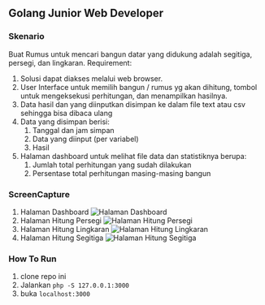 ## Golang Junior Web Developer

### Skenario

Buat Rumus untuk mencari bangun datar yang didukung adalah segitiga, persegi, dan lingkaran. Requirement:

1. Solusi dapat diakses melalui web browser.
2. User Interface untuk memilih bangun / rumus yg akan dihitung, tombol untuk mengeksekusi perhitungan, dan menampilkan
   hasilnya.
3. Data hasil dan yang diinputkan disimpan ke dalam file text atau csv sehingga bisa dibaca ulang
4. Data yang disimpan berisi:
    1. Tanggal dan jam simpan
    2. Data yang diinput (per variabel)
    3. Hasil
5. Halaman dashboard untuk melihat file data dan statistiknya berupa:
    1. Jumlah total perhitungan yang sudah dilakukan
    2. Persentase total perhitungan masing-masing bangun

### ScreenCapture

1. Halaman Dashboard ![Halaman Dashboard](https://i.ibb.co/rvjd1CX/Screen-Shot-2022-02-03-at-13-15-25.png)
2. Halaman Hitung Persegi ![Halaman Hitung Persegi](https://i.ibb.co/SPTFFxb/Screen-Shot-2022-02-03-at-13-15-44.png)
3. Halaman Hitung Lingkaran ![Halaman Hitung Lingkaran](https://i.ibb.co/q9nLRwY/Screen-Shot-2022-02-03-at-13-16-18.png)
4. Halaman Hitung Segitiga ![Halaman Hitung Segitiga](https://i.ibb.co/3yfhpyp/Screen-Shot-2022-02-03-at-13-16-35.png)

### How To Run

1. clone repo ini
2. Jalankan `php -S 127.0.0.1:3000`
3. buka `localhost:3000`
